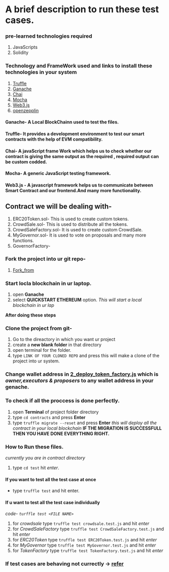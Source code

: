 # A brief description to run these test cases.
###  pre-learned technologies required
1. JavaScripts
2. Solidity 


### Technology and FrameWork used and links to install these technologies in your system
1. [Truffle](https://trufflesuite.com/docs/truffle/getting-started/installation/) 
2. [Ganache](https://trufflesuite.com/ganache/)
3. [Chai](https://www.chaijs.com/guide/installation/)
4. [Mocha](https://mochajs.org/#installation)
5. [Web3.js](https://web3js.readthedocs.io/en/v1.8.0/getting-started.html#adding-web3)
6. [openzepplin](https://docs.openzeppelin.com/contracts/4.x/)



#### Ganache- A Local BlockChainn used to test the files.
#### Truffle- It provides a development environment to test our smart contracts with the help of EVM compatibility.
#### Chai- A javaScript frame Work which helps us to check whether our contract is giving the same output as the required , required output can be custom codded.
#### Mocha- A generic JavaScript testing framework.
#### Web3.js - A javascript framework helps us to communicate between Smart Contract and our frontend.And many more functionality.

## Contract we will be dealing with-
1. ERC20Token.sol- This is used to create custom tokens.
2. CrowdSale.sol- This is used to distribute all the tokens.
3. CrowdSaleFactory.sol- It is used to create custom CrowdSale.
4. MyGovernor.sol- It is used to vote on proposals and many more functions.
5. GovernorFactory-


### Fork the project into ur git repo-
1. [Fork_from](https://github.com/t-phoenix/equistart)

### Start locla blockchain in ur laptop.
1. open **Ganache**
2. select **QUICKSTART ETHEREUM** option. 
*This will start a local blockchain in ur lap*

**After doing these steps**



### Clone the project from git-
1. Go to the direactory in which you want ur project 
2. create a **new blank folder** in that directory
3. open terminal for the folder.
4. type `LINK OF YOUR CLONED REPO` and press this will make a clone of the project into ur system.

### Change wallet address in [2_deploy_token_factory.js](../migrations/2_deploy_token_factory.js) which is *owner,executors & proposers* to any wallet address in your genache.

### To check if all the proccess is done perfectly.
1. open **Terminal** of project folder directory
2. type `cd contracts` and press **Enter**
3. type `truffle migrate --reset` and press **Enter** *this will deploy all the contract in your local blockchain*
**IF THE MIGRATION IS SUCCESSFULL THEN YOU HAVE DONE EVERYTHING RIGHT.**


### How to Run these files.
*currently you are in contract directory*
1. type `cd test` hit *enter*.
#### If you want to test all the test case at once
- type `truffle test` and hit enter.

#### If u want to test all the test case individually 
*code- `turffle test <FILE NAME>`*
1. for *crowdsale* type `truffle test crowdsale.test.js` and hit *enter*
2. for *CrowdSaleFactory* type `truffle test CrowdSaleFactory.test.js` and hit *enter*
3. for *ERC20Token* type `truffle test ERC20Token.test.js` and hit *enter*
4. for *MyGovernor* type `truffle test MyGovernor.test.js` and hit *enter*
5. for *TokenFactory* type `truffle test TokenFactory.test.js` and hit *enter*
  
### If test cases are behaving not currectly -> [refer](notes.md)